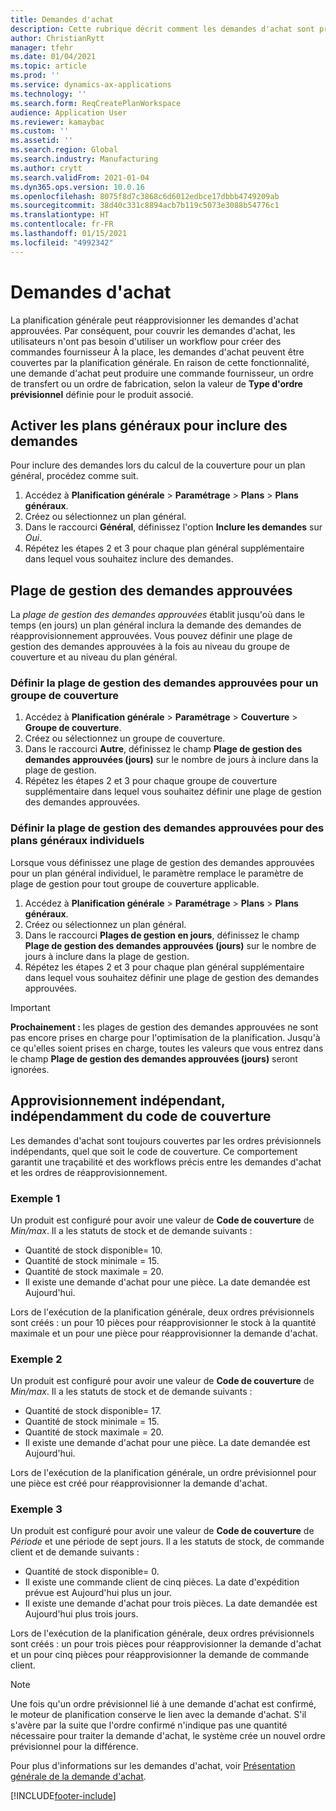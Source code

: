 ```yaml
---
title: Demandes d'achat
description: Cette rubrique décrit comment les demandes d'achat sont prises en charge dans Optimisation de la planification.
author: ChristianRytt
manager: tfehr
ms.date: 01/04/2021
ms.topic: article
ms.prod: ''
ms.service: dynamics-ax-applications
ms.technology: ''
ms.search.form: ReqCreatePlanWorkspace
audience: Application User
ms.reviewer: kamaybac
ms.custom: ''
ms.assetid: ''
ms.search.region: Global
ms.search.industry: Manufacturing
ms.author: crytt
ms.search.validFrom: 2021-01-04
ms.dyn365.ops.version: 10.0.16
ms.openlocfilehash: 8075f8d7c3868c6d6012edbce17dbbb4749209ab
ms.sourcegitcommit: 38d40c331c8894acb7b119c5073e3088b54776c1
ms.translationtype: HT
ms.contentlocale: fr-FR
ms.lasthandoff: 01/15/2021
ms.locfileid: "4992342"
---
```

# <a name="purchase-requisitions"></a>Demandes d'achat

La planification générale peut réapprovisionner les demandes d'achat approuvées. Par conséquent, pour couvrir les demandes d'achat, les utilisateurs n'ont pas besoin d'utiliser un workflow pour créer des commandes fournisseur À la place, les demandes d'achat peuvent être couvertes par la planification générale. En raison de cette fonctionnalité, une demande d'achat peut produire une commande fournisseur, un ordre de transfert ou un ordre de fabrication, selon la valeur de **Type d'ordre prévisionnel** définie pour le produit associé.

## <a name="enable-master-plans-to-include-requisitions"></a>Activer les plans généraux pour inclure des demandes

Pour inclure des demandes lors du calcul de la couverture pour un plan général, procédez comme suit.

1. Accédez à **Planification générale** \> **Paramétrage** \> **Plans** \> **Plans généraux**.
1. Créez ou sélectionnez un plan général.
1. Dans le raccourci **Général**, définissez l'option **Inclure les demandes** sur *Oui*.
1. Répétez les étapes 2 et 3 pour chaque plan général supplémentaire dans lequel vous souhaitez inclure des demandes.

## <a name="approved-requisitions-time-fence"></a>Plage de gestion des demandes approuvées

La *plage de gestion des demandes approuvées* établit jusqu'où dans le temps (en jours) un plan général inclura la demande des demandes de réapprovisionnement approuvées. Vous pouvez définir une plage de gestion des demandes approuvées à la fois au niveau du groupe de couverture et au niveau du plan général.

### <a name="set-the-approved-requisitions-time-fence-for-a-coverage-group"></a>Définir la plage de gestion des demandes approuvées pour un groupe de couverture

1. Accédez à **Planification générale** \> **Paramétrage** \> **Couverture** \> **Groupe de couverture**.
1. Créez ou sélectionnez un groupe de couverture.
1. Dans le raccourci **Autre**, définissez le champ **Plage de gestion des demandes approuvées (jours)** sur le nombre de jours à inclure dans la plage de gestion.
1. Répétez les étapes 2 et 3 pour chaque groupe de couverture supplémentaire dans lequel vous souhaitez définir une plage de gestion des demandes approuvées.

### <a name="set-the-approved-requisitions-time-fence-for-individual-master-plans"></a>Définir la plage de gestion des demandes approuvées pour des plans généraux individuels

Lorsque vous définissez une plage de gestion des demandes approuvées pour un plan général individuel, le paramètre remplace le paramètre de plage de gestion pour tout groupe de couverture applicable.

1. Accédez à **Planification générale** \> **Paramétrage** \> **Plans** \> **Plans généraux**.
1. Créez ou sélectionnez un plan général.
1. Dans le raccourci **Plages de gestion en jours**, définissez le champ **Plage de gestion des demandes approuvées (jours)** sur le nombre de jours à inclure dans la plage de gestion.
1. Répétez les étapes 2 et 3 pour chaque plan général supplémentaire dans lequel vous souhaitez définir une plage de gestion des demandes approuvées.

> [!IMPORTANT]
> **Prochainement :** les plages de gestion des demandes approuvées ne sont pas encore prises en charge pour l'optimisation de la planification. Jusqu'à ce qu'elles soient prises en charge, toutes les valeurs que vous entrez dans le champ **Plage de gestion des demandes approuvées (jours)** seront ignorées.

## <a name="independent-supply-regardless-of-coverage-code"></a>Approvisionnement indépendant, indépendamment du code de couverture

Les demandes d'achat sont toujours couvertes par les ordres prévisionnels indépendants, quel que soit le code de couverture. Ce comportement garantit une traçabilité et des workflows précis entre les demandes d'achat et les ordres de réapprovisionnement.

### <a name="example-1"></a>Exemple 1

Un produit est configuré pour avoir une valeur de **Code de couverture** de *Min/max*. Il a les statuts de stock et de demande suivants :

- Quantité de stock disponible= 10.
- Quantité de stock minimale = 15.
- Quantité de stock maximale = 20.
- Il existe une demande d'achat pour une pièce. La date demandée est Aujourd'hui.

Lors de l'exécution de la planification générale, deux ordres prévisionnels sont créés : un pour 10 pièces pour réapprovisionner le stock à la quantité maximale et un pour une pièce pour réapprovisionner la demande d'achat.

### <a name="example-2"></a>Exemple 2

Un produit est configuré pour avoir une valeur de **Code de couverture** de *Min/max*. Il a les statuts de stock et de demande suivants :

- Quantité de stock disponible= 17.
- Quantité de stock minimale = 15.
- Quantité de stock maximale = 20.
- Il existe une demande d'achat pour une pièce. La date demandée est Aujourd'hui.

Lors de l'exécution de la planification générale, un ordre prévisionnel pour une pièce est créé pour réapprovisionner la demande d'achat.

### <a name="example-3"></a>Exemple 3

Un produit est configuré pour avoir une valeur de **Code de couverture** de *Période* et une période de sept jours. Il a les statuts de stock, de commande client et de demande suivants :

- Quantité de stock disponible= 0.
- Il existe une commande client de cinq pièces. La date d'expédition prévue est Aujourd'hui plus un jour.
- Il existe une demande d'achat pour trois pièces. La date demandée est Aujourd'hui plus trois jours.

Lors de l'exécution de la planification générale, deux ordres prévisionnels sont créés : un pour trois pièces pour réapprovisionner la demande d'achat et un pour cinq pièces pour réapprovisionner la demande de commande client.

> [!NOTE]
> Une fois qu'un ordre prévisionnel lié à une demande d'achat est confirmé, le moteur de planification conserve le lien avec la demande d'achat. S'il s'avère par la suite que l'ordre confirmé n'indique pas une quantité nécessaire pour traiter la demande d'achat, le système crée un nouvel ordre prévisionnel pour la différence.

Pour plus d'informations sur les demandes d'achat, voir [Présentation générale de la demande d'achat](../../procurement/purchase-requisitions-overview.md).


[!INCLUDE[footer-include](../../../includes/footer-banner.md)]